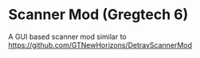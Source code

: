 # Scanner Mod (Gregtech 6)


A GUI based scanner mod similar to https://github.com/GTNewHorizons/DetravScannerMod
